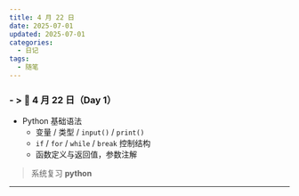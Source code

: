 ```yaml
---
title: 4 月 22 日
date: 2025-07-01
updated: 2025-07-01
categories:
  - 日记
tags:
  - 随笔
---
```


### - > 📅 4 月 22 日（Day 1）

- Python 基础语法
  - 变量 / 类型 / `input()` / `print()`
  - `if` / `for` / `while` / `break` 控制结构
  - 函数定义与返回值，参数注解

> 系统复习 **python**

---
